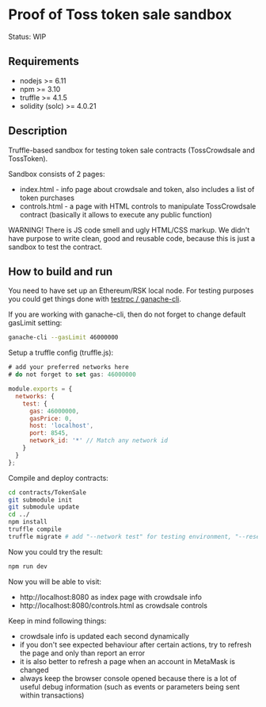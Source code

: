 # Proof of Toss token sale sandbox

Status: WIP

## Requirements

* nodejs >= 6.11
* npm >= 3.10
* truffle >= 4.1.5
* solidity (solc) >= 4.0.21

## Description

Truffle-based sandbox for testing token sale contracts (TossCrowdsale and TossToken).

Sandbox consists of 2 pages:

* index.html - info page about crowdsale and token, also includes a list of token purchases
* controls.html - a page with HTML controls to manipulate TossCrowdsale contract (basically it allows to execute any public function)

WARNING! There is JS code smell and ugly HTML/CSS markup. We didn't have purpose to write clean, good and reusable code, because this is just a sandbox to test the contract.

## How to build and run

You need to have set up an Ethereum/RSK local node. For testing purposes you could get things done with [testrpc / ganache-cli](https://github.com/trufflesuite/ganache-cli).

If you are working with ganache-cli, then do not forget to change default gasLimit setting:

```bash
ganache-cli --gasLimit 46000000
```

Setup a truffle config (truffle.js):

```js
# add your preferred networks here
# do not forget to set gas: 46000000

module.exports = {
  networks: {
    test: {
      gas: 46000000,
      gasPrice: 0,
      host: 'localhost',
      port: 8545,
      network_id: '*' // Match any network id
    }
  }
};

```

Compile and deploy contracts:

```bash
cd contracts/TokenSale
git submodule init
git submodule update
cd ../
npm install
truffle compile
truffle migrate # add "--network test" for testing environment, "--reset" to reset all migrations
```

Now you could try the result:

```bash
npm run dev
```

Now you will be able to visit:

* http://localhost:8080 as index page with crowdsale info
* http://localhost:8080/controls.html as crowdsale controls

Keep in mind following things:

* crowdsale info is updated each second dynamically
* if you don't see expected behaviour after certain actions, try to refresh the page and only than report an error
* it is also better to refresh a page when an account in MetaMask is changed
* always keep the browser console opened because there is a lot of useful debug information (such as events or parameters being sent within transactions)
